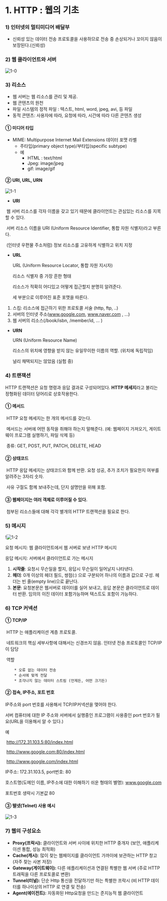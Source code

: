 # 1. HTTP : 웹의 기초

### 1) 인터넷의 멀티미디어 배달부

* 신뢰성 있는 데이터 전송 프로토콜을 사용하므로 전송 중 손상되거나 꼬이지 않음이 보장된다.(신뢰성)



### 2) 웹 클라이언트와 서버

![1-0](https://github.com/minhee0327/TIL/tree/master/HTTP/image/1-0.png)





### 3) 리소스

- 웹 서버는 웹 리소스를 관리 및 제공.
- 웹 콘텐츠의 원천
- 파일 시스템의 정적 파일 : 텍스트, html, word, jpeg, avi, 등 파일
- 동적 콘텐츠: 사용자에 따라, 요청에 따라, 시간에 따라 다른 콘텐츠 생성

#### ① 미디어 타입

* MIME: Multipurpose Internet Mail Extensions 데이터 포맷 라벨
  * 주타입(primary object type)/부타입(specific subtype)
  * 예
    * HTML : text/html
    * Jpeg: image/jpeg
    * gif: image/gif

#### ② URI, URL, URN

![1-1](https://github.com/minhee0327/TIL/tree/master/HTTP/image/1-1.png)



* **URI**

​	웹 서버 리소스를 각자 이름을 갖고 있기 때문에 클라이언트는 관심있는 리소스를 지목할 수 있다.

​	서버 리소스 이름을 URI (Uniform Resource Identifier, 통합 자원 식별자)라고 부른다.

​	(인터넷 우편물 주소처럼) 정보 리소스를 고유하게 식별하고 위치 지정



* **URL**

  URL (Uniform Resource Locator, 통합 자원 지시자)

  리소스 식별자 중 가장 흔한 형태

  리소스가 적확히 어디있고 어떻게 접근할지 분명히 알려준다.

  세 부분으로 이루어진 표준 포맷을 따른다.

1. 스킴: 리소스에 접근하기 위한 프로토콜 서술 (http, ftp, ..)
2. 서버의 인터넷 주소(www.google.com, www.naver.com , ...)
3. 웹 서버의 리소스(/book/isbn, /member/id, ... )



* **URN**

  URN (Uniform Resource Name)

  리소스의 위치에 영향을 받지 않는 유일무이한 이름의 역할. (위치에 독립적임)

  널리 채택되지는 않았음 (실험 중)



### 4) 트랜잭션

HTTP 트랜잭션은 요청 명령과 응답 결과로 구성되어있다. **HTTP 메세지**라고 불리는 정형화된 데이터 덩어리로 상호작용한다.

#### ① 메서드

​	HTTP 요청 메세지는 한 개의 메서드를 갖는다.

​	메서드는 서버에 어떤 동작을 취해야 하는지 말해준다. (예: 웹페이지 가져오기, 게이트 웨이 프로그램 실행하기, 파일 삭제 등)

​	종류: GET, POST, PUT, PATCH, DELETE, HEAD

#### ② 상태코드

​	HTTP 응답 메세지는 상태코드와 함께 반환. 요청 성공, 추가 조치가 필요한지 여부를 알려주는 3자리 숫자. 

​	사유 구절도 함께 보내주는데, 단지 설명만을 위해 포함. 

#### ③ 웹페이지는 여러 객체로 이루어질 수 있다.

​	첨부된 리소스들에 대해 각각 별개의 HTTP 트랜잭션을 필요로 한다.



### 5) 메시지

!![1-2](https://github.com/minhee0327/TIL/tree/master/HTTP/image/1-2.png)

요청 메시지: 웹 클라이언트에서 웹 서버로 보낸 HTTP 메시지 

응답 메시지: 서버에서 클라이언트로 가는 메시지

1. **시작줄**: 요청시 무슨일을 할지, 응답시 무슨일이 일어날지 나타낸다.
2. **헤더**: 0개 이상의 헤더 필드, 쌍점(:) 으로 구분되어 하나의 이름과 값으로 구성. 헤더는 빈 줄(empty line)으로 끝난다.
3. **본문**: 요청본문은 웹서버로 데이터를 실어 보내고, 응답 본문은 클라이언트로 데이터 반환. 
   임의의 이진 데이터 포함가능하며 텍스트도 포함이 가능하다.



### 6) TCP 커넥션

#### ① TCP/IP

​	HTTP 는 애플리케이션 계층 프로토콜. 

​	네트워크의 핵심 세부사항에 대해서는 신경쓰지 않음. 인터넷 전송 프로토콜인 TCP/IP이 담당

​	역할

		* 오류 없는 데이터 전송
		* 순서에 맞게 전달 
		* 조각나지 않는 데이터 스트림 (언제든, 어떤 크기든)



#### ② 접속, IP주소, 포트 번호

IP주소와 port 번호를 사용해서 TCP/IP커넥션을 맺어야 한다. 

서버 컴퓨터에 대한 IP 주소와 서버에서 실행중인 프로그램이 사용중인 port 번호가 필요(URL을 이용해서 알 수 있다.)

예

​	http://172.31.103.5:80/index.html 

​	http://www.google.com:80/index.html

​	http://www.google.com/index.html

IP주소: 172.31.103.5, port번호: 80

호스트명(도메인 이름, IP주소에 대한 이해하기 쉬운 형태의 별명): www.google.com

포트번호 생략시 기본값 80



#### ③ 텔넷(Telnet) 사용 예시

![1-3](https://github.com/minhee0327/TIL/tree/master/HTTP/image/1-3.png)



### 7) 웹의 구성요소

* **Proxy(프락시):** 클라이언트와 서버 사이에 위치한 HTTP 중개자 (보안, 애플리케이션 통합, 성능 최적화)
* **Cache(캐시)**: 많이 찾는 웹페이지를 클라이언트 가까이에 보관하는 HTTP 창고 (자주 찾는 사본 저장)
* **Gateway(게이트웨이):** 다른 에플리케이션과 연결된 특별한 웹 서버 (주로 HTTP 트래픽을 다른 프로토콜로 변환)
* **Tunnel(터널):** 단순 Http 통신을 전달하기만 하는 특별한 프락시 (비 HTTP 데이터를 하나이상의 HTTP 로 연결 및 전송)
* **Agent(에이전트):** 자동화된 Http요청을 만드는 준지능적 웹 클라이언트





